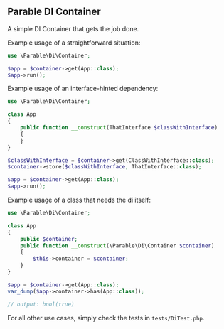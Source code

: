 ## Parable DI Container

A simple DI Container that gets the job done.

Example usage of a straightforward situation:

```php
use \Parable\Di\Container;

$app = $container->get(App::class);
$app->run();
```

Example usage of an interface-hinted dependency:

```php
use \Parable\Di\Container;

class App
{
    public function __construct(ThatInterface $classWithInterface)
    {
    }
}

$classWithInterface = $container->get(ClassWithInterface::class);
$container->store($classWithInterface, ThatInterface::class);

$app = $container->get(App::class);
$app->run();
```

Example usage of a class that needs the di itself:

```php
use \Parable\Di\Container;

class App
{
    public $container;
    public function __construct(\Parable\Di\Container $container)
    {
        $this->container = $container;
    }
}

$app = $container->get(App::class);
var_dump($app->container->has(App::class));

// output: bool(true)
```

For all other use cases, simply check the tests in `tests/DiTest.php`.